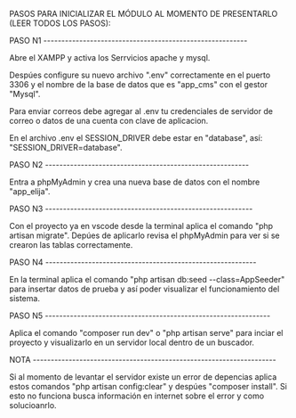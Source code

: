 PASOS PARA INICIALIZAR EL MÓDULO AL MOMENTO DE PRESENTARLO (LEER TODOS LOS PASOS):

PASO N1 ---------------------------------------------------------

Abre el XAMPP y activa los Serrvicios apache y mysql.

Despúes configure su nuevo archivo ".env" correctamente en el puerto 3306 y el nombre de la base de datos que es "app_cms" con el gestor "Mysql".

Para enviar correos debe agregar al .env tu credenciales de servidor de correo o datos de una cuenta con clave de aplicacion.

En el archivo .env el SESSION_DRIVER debe estar en "database", así: "SESSION_DRIVER=database".

PASO N2 ---------------------------------------------------------

Entra a phpMyAdmin y crea una nueva base de datos con el nombre "app_elija".

PASO N3 ----------------------------------------------------------

Con el proyecto ya en vscode desde la terminal aplica el comando "php artisan migrate". Depúes de aplicarlo revisa el phpMyAdmin para ver si se crearon las tablas correctamente.

PASO N4 -----------------------------------------------------------

En la terminal aplica el comando "php artisan db:seed --class=AppSeeder" para insertar datos de prueba y así poder visualizar el funcionamiento del sistema.

PASO N5 ---------------------------------------------------------------

Aplica el comando "composer run dev" o "php artisan serve" para inciar el proyecto y visualizarlo en un servidor local dentro de un buscador.

NOTA --------------------------------------------------------------------

Si al momento de levantar el servidor existe un error de depencias aplica estos comandos "php artisan config:clear" y despúes "composer install". Si esto no funciona busca información en internet sobre el error y como solucioanrlo.